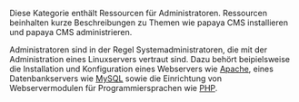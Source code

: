 
Diese Kategorie enthält Ressourcen für Administratoren. Ressourcen beinhalten kurze Beschreibungen zu Themen wie papaya CMS installieren und papaya CMS administrieren.

Administratoren sind in der Regel Systemadministratoren, die mit der Administration eines Linuxservers vertraut sind. Dazu behört beipielsweise die Installation und Konfiguration eines Webservers wie [Apache](http://httpd.apache.org), eines Datenbankservers wie [MySQL](http://www.mysql.com) sowie die Einrichtung von Webservermodulen für Programmiersprachen wie [PHP](http://php.net).